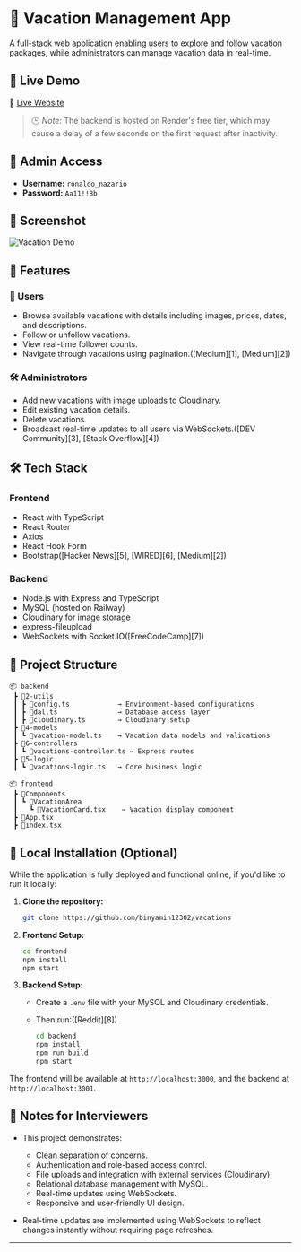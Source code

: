 # 🌴 Vacation Management App

A full-stack web application enabling users to explore and follow vacation packages, while administrators can manage vacation data in real-time.

## 🚀 Live Demo

🔗 [Live Website](https://vacations-three.vercel.app)

> 🕒 *Note:* The backend is hosted on Render's free tier, which may cause a delay of a few seconds on the first request after inactivity.

## 🔑 Admin Access

* **Username:** `ronaldo_nazario`
* **Password:** `Aa11!!Bb`

## 📸 Screenshot

![Vacation Demo](https://user-images.githubusercontent.com/57687331/200180588-892d8640-4e83-41f8-8069-f1be4e62f491.png)

## 🧭 Features

### 👥 Users

* Browse available vacations with details including images, prices, dates, and descriptions.
* Follow or unfollow vacations.
* View real-time follower counts.
* Navigate through vacations using pagination.([Medium][1], [Medium][2])

### 🛠️ Administrators

* Add new vacations with image uploads to Cloudinary.
* Edit existing vacation details.
* Delete vacations.
* Broadcast real-time updates to all users via WebSockets.([DEV Community][3], [Stack Overflow][4])

## 🛠️ Tech Stack

### Frontend

* React with TypeScript
* React Router
* Axios
* React Hook Form
* Bootstrap([Hacker News][5], [WIRED][6], [Medium][2])

### Backend

* Node.js with Express and TypeScript
* MySQL (hosted on Railway)
* Cloudinary for image storage
* express-fileupload
* WebSockets with Socket.IO([FreeCodeCamp][7])

## 📁 Project Structure

```
📦 backend
 ┣ 📂2-utils
 ┃ ┣ 📜config.ts            → Environment-based configurations
 ┃ ┣ 📜dal.ts               → Database access layer
 ┃ ┣ 📜cloudinary.ts        → Cloudinary setup
 ┣ 📂4-models
 ┃ ┗ 📜vacation-model.ts    → Vacation data models and validations
 ┣ 📂6-controllers
 ┃ ┗ 📜vacations-controller.ts → Express routes
 ┣ 📂5-logic
 ┃ ┗ 📜vacations-logic.ts   → Core business logic

📦 frontend
 ┣ 📂Components
 ┃ ┗ 📂VacationArea
 ┃   ┗ 📜VacationCard.tsx    → Vacation display component
 ┣ 📜App.tsx
 ┣ 📜index.tsx
```

## 💾 Local Installation (Optional)

While the application is fully deployed and functional online, if you'd like to run it locally:

1. **Clone the repository:**

   ```bash
   git clone https://github.com/binyamin12302/vacations
   ```

2. **Frontend Setup:**

   ```bash
   cd frontend
   npm install
   npm start
   ```

3. **Backend Setup:**

   * Create a `.env` file with your MySQL and Cloudinary credentials.
   * Then run:([Reddit][8])

     ```bash
     cd backend
     npm install
     npm run build
     npm start
     ```

The frontend will be available at `http://localhost:3000`, and the backend at `http://localhost:3001`.

## 📌 Notes for Interviewers

* This project demonstrates:

  * Clean separation of concerns.
  * Authentication and role-based access control.
  * File uploads and integration with external services (Cloudinary).
  * Relational database management with MySQL.
  * Real-time updates using WebSockets.
  * Responsive and user-friendly UI design.

* Real-time updates are implemented using WebSockets to reflect changes instantly without requiring page refreshes.

---

